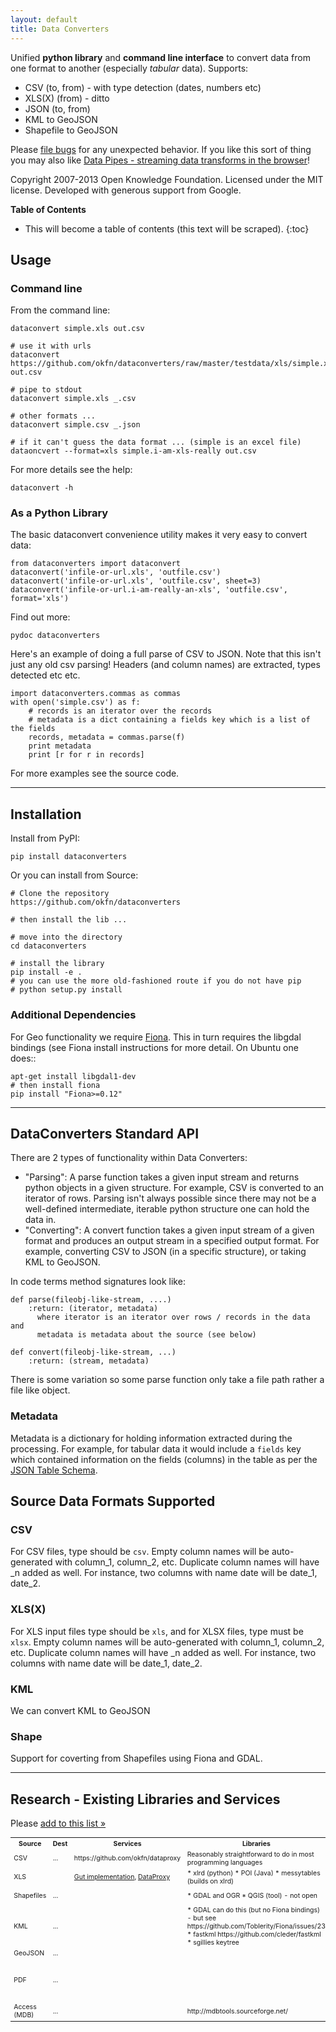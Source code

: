 ```yaml
---
layout: default
title: Data Converters 
---
```


Unified **python library** and **command line interface** to convert data from
one format to another (especially *tabular* data). Supports:

* CSV (to, from) - with type detection (dates, numbers etc)
* XLS(X) (from) - ditto
* JSON (to, from)
* KML to GeoJSON
* Shapefile to GeoJSON

Please [file bugs][issues] for any unexpected behavior. If you like this sort of thing you may also like [Data Pipes - streaming data transforms in the browser][datapipes]!

Copyright 2007-2013 Open Knowledge Foundation. Licensed under the MIT license. Developed with generous support from Google.

[issues]: https://github.com/okfn/dataconverters/issues
[datapipes]: http://datapipes.okfnlabs.org/
[existing]: docs/existing.html

**Table of Contents**

* This will become a table of contents (this text will be scraped).
{:toc}

## Usage

### Command line

From the command line:

    dataconvert simple.xls out.csv

    # use it with urls
    dataconvert https://github.com/okfn/dataconverters/raw/master/testdata/xls/simple.xls out.csv

    # pipe to stdout
    dataconvert simple.xls _.csv

    # other formats ...
    dataconvert simple.csv _.json

    # if it can't guess the data format ... (simple is an excel file)
    dataoncvert --format=xls simple.i-am-xls-really out.csv

For more details see the help:

    dataconvert -h

### As a Python Library

The basic dataconvert convenience utility makes it very easy to convert data:

    from dataconverters import dataconvert
    dataconvert('infile-or-url.xls', 'outfile.csv')
    dataconvert('infile-or-url.xls', 'outfile.csv', sheet=3)
    dataconvert('infile-or-url.i-am-really-an-xls', 'outfile.csv', format='xls')

Find out more:

    pydoc dataconverters

Here's an example of doing a full parse of CSV to JSON. Note that this isn't
just any old csv parsing! Headers (and column names) are extracted, types
detected etc etc.

    import dataconverters.commas as commas
    with open('simple.csv') as f:
        # records is an iterator over the records
        # metadata is a dict containing a fields key which is a list of the fields
        records, metadata = commas.parse(f)
        print metadata
        print [r for r in records]

For more examples see the source code.

----

## Installation

Install from PyPI:

    pip install dataconverters

Or you can install from Source:

    # Clone the repository
    https://github.com/okfn/dataconverters
     
    # then install the lib ...
    
    # move into the directory
    cd dataconverters
    
    # install the library
    pip install -e .
    # you can use the more old-fashioned route if you do not have pip
    # python setup.py install

### Additional Dependencies

For Geo functionality we require [Fiona](http://toblerity.github.com/fiona/).
This in turn requires the libgdal bindings (see Fiona install instructions for
more detail. On Ubuntu one does::

    apt-get install libgdal1-dev
    # then install fiona
    pip install "Fiona>=0.12"

----

## DataConverters Standard API

There are 2 types of functionality within Data Converters:

* "Parsing": A parse function takes a given input stream and returns python
  objects in a given structure. For example, CSV is converted to an iterator of
  rows. Parsing isn't always possible since there may not be a well-defined
  intermediate, iterable python structure one can hold the data in.
* "Converting": A convert function takes a given input stream of a given format
  and produces an output stream in a specified output format. For example,
  converting CSV to JSON (in a specific structure), or taking KML to GeoJSON.

In code terms method signatures look like:


    def parse(fileobj-like-stream, ....)
        :return: (iterator, metadata)
          where iterator is an iterator over rows / records in the data and
          metadata is metadata about the source (see below)
    
    def convert(fileobj-like-stream, ...)
        :return: (stream, metadata)

There is some variation so some parse function only take a file path rather a file like object.

### Metadata

Metadata is a dictionary for holding information extracted during the
processing. For example, for tabular data it would include a `fields` key which
contained information on the fields (columns) in the table as per the [JSON
Table Schema](http://www.dataprotocols.org/en/latest/json-table-schema.html).


## Source Data Formats Supported

### CSV

For CSV files, type should be `csv`. Empty column names will be auto-generated
with column_1, column_2, etc. Duplicate column names will have _n added as
well. For instance, two columns with name date will be date_1, date_2.


### XLS(X)

For XLS input files type should be `xls`, and for XLSX files, type must be
`xlsx`. Empty column names will be auto-generated with column_1, column_2, etc.
Duplicate column names will have _n added as well. For instance, two columns
with name date will be date_1, date_2.

### KML

We can convert KML to GeoJSON

### Shape

Support for coverting from Shapefiles using Fiona and GDAL.

----

## Research - Existing Libraries and Services

Please [add to this list &raquo;][edit]

[edit]: https://github.com/okfn/dataconverters/edit/master/index.md

<table class="table-bordered table" style="font-size: 75%;">
  <tr>
    <th>Source</th>
    <th>Dest</th>
    <th>Services</th>
    <th>Libraries</th>
    <th>Comments</th>
  </tr>
  <tr>
    <td>CSV</td>
    <td>...</td>
    <td>
      https://github.com/okfn/dataproxy
    </td>
    <td>
      Reasonably straightforward to do in most programming languages
    </td>
    <td>
      See https://github.com/okfn/dataconverters/issues/2
    </td>
  </tr>
  <tr>
    <td>XLS</td>
    <td></td>
    <td>
<a href="https://github.com/stephenjudkins/poisauce">Gut implementation</a>, <a href="https://github.com/okfn/dataproxy">DataProxy</a>
    </td>
    <td>
* xlrd (python)
* POI (Java)
* messytables (builds on xlrd)
    </td>
    <td>
See https://github.com/okfn/dataconverters/issues/6
    </td>
  </tr>
  <tr>
    <td>Shapefiles</td>
    <td>...</td>
    <td>
    </td>
    <td>
* GDAL and OGR
* QGIS (tool) - not open
    </td>
    <td>
See https://github.com/okfn/dataconverters/issues/1
    </td>
  </tr>
  <tr>
    <td>KML</td>
    <td>...</td>
    <td>
    </td>
    <td>
* GDAL can do this (but no Fiona bindings) - but see https://github.com/Toblerity/Fiona/issues/23
* fastkml https://github.com/cleder/fastkml
* sgillies keytree
    </td>
    <td>
See https://github.com/okfn/dataconverters/issues/5
    </td>
  </tr>
  <tr>
    <td>GeoJSON</td>
    <td>...</td>
    <td></td>
    <td></td>
    <td>Can parse with normal libraries</td>
  </tr>
  <tr>
    <td>PDF</td>
    <td>...</td>
    <td>
    </td>
    <td>
    </td>
    <td>
- See overview and list here https://gist.github.com/rgrp/5844485
- Also the issue https://github.com/okfn/dataconverters/issues/9
- and <a href="http://schoolofdata.org/handbook/courses/extracting-data-from-pdf/">School of Data intro</a>
    </td>
  </tr>
  <tr>
    <td>Access (MDB)</td>
    <td>...</td>
    <td>
    </td>
    <td>
http://mdbtools.sourceforge.net/
    </td>
    <td>
See https://github.com/okfn/dataconverters/issues/10
    </td>
  </tr>
</table>


